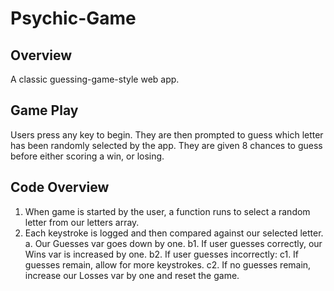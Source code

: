 # Psychic-Game

## Overview
A classic guessing-game-style web app.

## Game Play
Users press any key to begin. They are then prompted to guess which letter has been randomly selected by the app. They are given 8 chances to guess before either scoring a win, or losing. 

## Code Overview
1. When game is started by the user, a function runs to select a random letter from our letters array.
2. Each keystroke is logged and then compared against our selected letter. 
  a. Our Guesses var goes down by one.
  b1. If user guesses correctly, our Wins var is increased by one.
  b2. If user guesses incorrectly:
    c1. If guesses remain, allow for more keystrokes.
    c2. If no guesses remain, increase our Losses var by one and reset the game.
